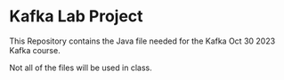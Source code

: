 # Kafka Lab Project

This Repository contains the Java file needed for the Kafka Oct 30 2023 Kafka course.

Not all of the files will be used in class.

